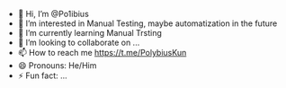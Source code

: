 - 👋 Hi, I’m @Po1ibius
- 👀 I’m interested in Manual Testing, maybe automatization in the future
- 🌱 I’m currently learning Manual Trsting
- 💞️ I’m looking to collaborate on ...
- 📫 How to reach me https://t.me/PolybiusKun
- 😄 Pronouns: He/Him
- ⚡ Fun fact: ...

<!---
Po1ibius/Po1ibius is a ✨ special ✨ repository because its `README.md` (this file) appears on your GitHub profile.
You can click the Preview link to take a look at your changes.
--->
